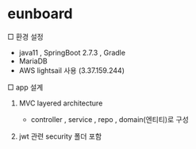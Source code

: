 # eunboard
□ 환경 설정
 - java11 , SpringBoot 2.7.3 , Gradle
 - MariaDB
 - AWS lightsail 사용 (3.37.159.244)

□ app 설계
1. MVC layered architecture
   - controller , service , repo , domain(엔티티)로 구성

2. jwt 관련 security 폴더 포함
